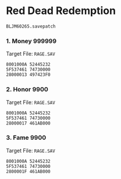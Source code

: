 # Red Dead Redemption 

`BLJM60265.savepatch`

### 1. Money 999999

Target File: `RAGE.SAV`

```
8001000A 52445232
5F537461 74730000
28000013 497423F0
```

### 2. Honor 9900

Target File: `RAGE.SAV`

```
8001000A 52445232
5F537461 74730000
28000017 461AB000
```

### 3. Fame 9900

Target File: `RAGE.SAV`

```
8001000A 52445232
5F537461 74730000
2800001F 461AB000
```

